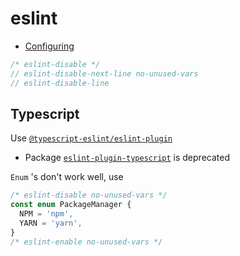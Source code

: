 # eslint

* [Configuring](https://eslint.org/docs/user-guide/configuring)

```typescript
/* eslint-disable */
// eslint-disable-next-line no-unused-vars
// eslint-disable-line
```

## Typescript

Use [`@typescript-eslint/eslint-plugin`](https://www.npmjs.com/package/@typescript-eslint/eslint-plugin) 

* Package [`eslint-plugin-typescript`](https://www.npmjs.com/package/eslint-plugin-typescript) is deprecated

`Enum` 's don't work well, use

```typescript
/* eslint-disable no-unused-vars */
const enum PackageManager {
  NPM = 'npm',
  YARN = 'yarn',
}
/* eslint-enable no-unused-vars */
```



